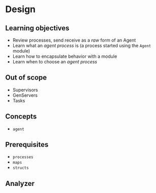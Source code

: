 # Design

## Learning objectives

- Review processes, send receive as a _raw_ form of an Agent
- Learn what an _agent process_ is (a process started using the `Agent` module)
- Learn how to encapsulate behavior with a module
- Learn when to choose an _agent process_

## Out of scope

- Supervisors
- GenServers
- Tasks

## Concepts

- `agent`

## Prerequisites

- `processes`
- `maps`
- `structs`

## Analyzer
